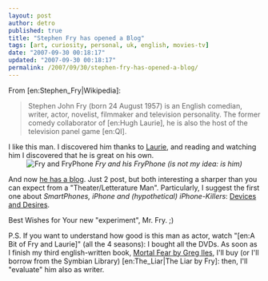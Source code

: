 ```yaml
---
layout: post
author: detro
published: true
title: "Stephen Fry has opened a Blog"
tags: [art, curiosity, personal, uk, english, movies-tv]
date: "2007-09-30 00:18:17"
updated: "2007-09-30 00:18:17"
permalink: /2007/09/30/stephen-fry-has-opened-a-blog/
---
```


From [en:Stephen_Fry|Wikipedia]:
<blockquote>
Stephen John Fry (born 24 August 1957) is an English comedian, writer, actor, novelist, filmmaker and television personality. The former comedy collaborator of [en:Hugh Laurie], he is also the host of the television panel game [en:QI].
</blockquote>
I like this man. I discovered him thanks to <a href="http://www.detronizator.org/search/laurie">Laurie</a>, and reading and watching him I discovered that he is great on his own.

<div align="center">
<img src="http://www.stephenfry.com/blog/wp-content/uploads/2007/09/untitled-6.jpg" alt="Fry and FryPhone" />
<em>Fry and his FryPhone (is not my idea: is him)</em>
</div>

And now <a href="http://www.stephenfry.com/blog/">he has a blog</a>. Just 2 post, but both interesting a sharper than you can expect from a "Theater/Letterature Man". Particularly, I suggest the first one about <em>SmartPhones, iPhone and (hypothetical) iPhone-Killers</em>: <a href="http://www.stephenfry.com/blog/?p=3">Devices and Desires</a>.

Best Wishes for Your new "experiment", Mr. Fry. ;)

P.S. If you want to understand how good is this man as actor, watch "[en:A Bit of Fry and Laurie]" (all the 4 seasons): I bought all the DVDs. As soon as I finish my third english-written book, <a href="http://www.amazon.com/Mortal-Fear-Greg-Iles/dp/0451180410">Mortal Fear by Greg Iles</a>, I'll buy (or I'll borrow from the Symbian Library) [en:The_Liar|The Liar by Fry]: then, I'll "evaluate" him also as writer.
